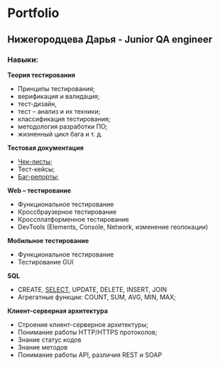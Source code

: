 # Portfolio
## Нижегородцева Дарья - Junior QA engineer
### **Навыки:**
**Теория тестирования**

* Принципы тестирования; 
* верификация и валидация;
* тест-дизайн, 
* тест – анализ и их техники; 
* классификация тестирования; 
* методология разработки ПО;
*  жизненный цикл бага и т. д.

**Тестовая документация**

* [Чек-листы;](https://goo-gl.me/WwmN5)
* Тест-кейсы; 
* [Баг-репорты;](https://goo-gl.me/EvyMS)

**Web – тестирование**

* Функциональное тестирование
* Кроссбраузерное тестирование
* Кроссплатформенное тестирование
* DevTools (Elements, Console, Network, изменение геолокации)

**Мобильное тестирование**

* Функциональное тестирование
* Тестирование GUI

**SQL**

* CREATE, [SELECT](https://goo-gl.me/IJxEw), UPDATE, DELETE, INSERT, JOIN
* Агрегатные функции: COUNT, SUM, AVG, MIN, MAX;

**Клиент-серверная архитектура**

* Строение клиент-серверное архитектуры;
* Понимание работы HTTP/HTTPS протоколов;
* Знание статус кодов
* Знание методов
* Понимание работы API, различия REST и SOAP

